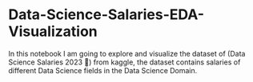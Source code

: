 # Data-Science-Salaries-EDA-Visualization
In this notebook I am going to explore and visualize the dataset of (Data Science Salaries 2023 💸) from kaggle, the dataset contains salaries of different Data Science fields in the Data Science Domain.
